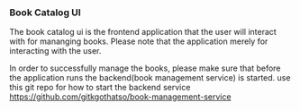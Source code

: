 ### Book Catalog UI

The book catalog ui is the frontend application that the user will interact with for mananging books.
Please note that the application merely for interacting with the user.

In order to successfully manage the books, please make sure that before the application runs the 
 backend(book management service) is started. use this git repo for how to start the backend service https://github.com/gitkgothatso/book-management-service
